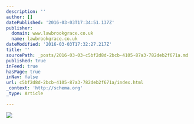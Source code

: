 ```yaml
---
description: ''
author: []
datePublished: '2016-03-03T17:34:51.137Z'
publisher:
  domain: www.lawbrookgrace.co.uk
  name: lawbrookgrace.co.uk
dateModified: '2016-03-03T17:32:27.217Z'
title: ''
sourcePath: _posts/2016-03-03-c5bf2d8d-2bcb-4105-87a3-782deb2f671a.md
published: true
inFeed: true
hasPage: true
inNav: false
url: c5bf2d8d-2bcb-4105-87a3-782deb2f671a/index.html
_context: 'http://schema.org'
_type: Article

---
```

![](http://www.lawbrookgrace.co.uk/communities/8/004/012/861/858//images/4615475312_338x305.jpg)